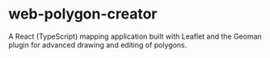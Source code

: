 # web-polygon-creator
A React (TypeScript) mapping application built with Leaflet and the Geoman plugin for advanced drawing and editing of polygons.
